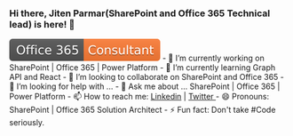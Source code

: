 ### Hi there, Jiten Parmar(SharePoint and Office 365 Technical lead) is here! 👋

<!--
**Jitenparmar/Jitenparmar** is a ✨ _special_ ✨ repository because its `README.md` (this file) appears on your GitHub profile.
Here are some ideas to get you started:
-->
<img src="/Office365Consultant.svg"/>
- 🔭 I’m currently working on SharePoint | Office 365 | Power Platform
- 🌱 I’m currently learning Graph API and React
- 👯 I’m looking to collaborate on SharePoint and Office 365
- 🤔 I’m looking for help with ...
- 💬 Ask me about ... SharePoint | Office 365 | Power Platform
- 📫 How to reach me: <a href="https://www.linkedin.com/in/jitenyparmar/">Linkedin</a> | <a href="https://twitter.com/Jitenpa44241205"> Twitter </a> 
- 😄 Pronouns: SharePoint | Office 365 Solution Architect
- ⚡ Fun fact: Don't take #Code seriously.

